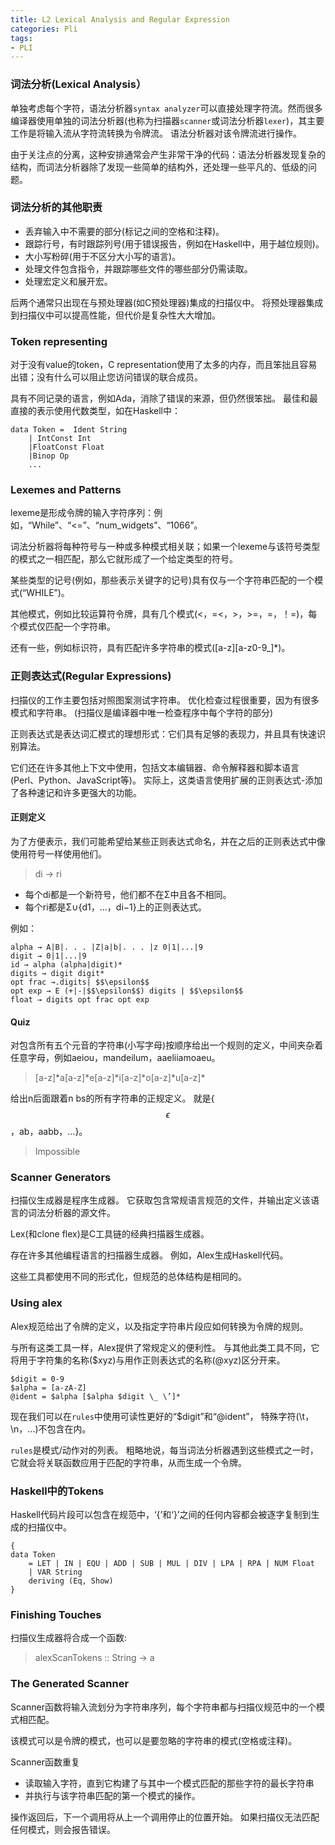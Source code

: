 ```yaml
---
title: L2 Lexical Analysis and Regular Expression
categories: Pli
tags:
- PLI
---
```


###  词法分析(Lexical Analysis）

单独考虑每个字符，语法分析器`syntax analyzer`可以直接处理字符流。然而很多编译器使用单独的词法分析器(也称为扫描器`scanner`或词法分析器`lexer`)，其主要工作是将输入流从字符流转换为令牌流。 语法分析器对该令牌流进行操作。 

由于关注点的分离，这种安排通常会产生非常干净的代码：语法分析器发现复杂的结构，而词法分析器除了发现一些简单的结构外，还处理一些平凡的、低级的问题。

### 词法分析的其他职责
- 丢弃输入中不需要的部分(标记之间的空格和注释)。
- 跟踪行号，有时跟踪列号(用于错误报告，例如在Haskell中，用于越位规则)。 
- 大小写粉碎(用于不区分大小写的语言)。
- 处理文件包含指令，并跟踪哪些文件的哪些部分仍需读取。
- 处理宏定义和展开宏。

后两个通常只出现在与预处理器(如C预处理器)集成的扫描仪中。 将预处理器集成到扫描仪中可以提高性能，但代价是复杂性大大增加。

### Token representing
对于没有value的token，C representation使用了太多的内存，而且笨拙且容易出错；没有什么可以阻止您访问错误的联合成员。 

具有不同记录的语言，例如Ada，消除了错误的来源，但仍然很笨拙。 最佳和最直接的表示使用代数类型，如在Haskell中：
```
data Token =  Ident String
    | IntConst Int
    |FloatConst Float
    |Binop Op
    ...
```

### Lexemes and Patterns
lexeme是形成令牌的输入字符序列：例如，“While”、“<=”、“num_widgets”、“1066”。

词法分析器将每种符号与一种或多种模式相关联；如果一个lexeme与该符号类型的模式之一相匹配，那么它就形成了一个给定类型的符号。

某些类型的记号(例如，那些表示关键字的记号)具有仅与一个字符串匹配的一个模式(“WHILE”)。 

其他模式，例如比较运算符令牌，具有几个模式(<，=<，>，>=，=，！=)，每个模式仅匹配一个字符串。

还有一些，例如标识符，具有匹配许多字符串的模式([a-z][a-z0-9_]*)。

### 正则表达式(Regular Expressions)
扫描仪的工作主要包括对照图案测试字符串。 优化检查过程很重要，因为有很多模式和字符串。 (扫描仪是编译器中唯一检查程序中每个字符的部分)

正则表达式是表达词汇模式的理想形式：它们具有足够的表现力，并且具有快速识别算法。

它们还在许多其他上下文中使用，包括文本编辑器、命令解释器和脚本语言(Perl、Python、JavaScript等)。 实际上，这类语言使用扩展的正则表达式-添加了各种速记和许多更强大的功能。

#### 正则定义
为了方便表示，我们可能希望给某些正则表达式命名，并在之后的正则表达式中像使用符号一样使用他们。

> di → ri
- 每个di都是一个新符号，他们都不在Σ中且各不相同。
- 每个ri都是Σ∪{d1，...，di−1}上的正则表达式。

例如：
```
alpha → A|B|. . . |Z|a|b|. . . |z 0|1|...|9
digit → 0|1|...|9
id → alpha (alpha|digit)*
digits → digit digit*
opt frac →.digits| $$\epsilon$$
opt exp → E (+|-|$$\epsilon$$) digits | $$\epsilon$$
float → digits opt frac opt exp
```
#### Quiz
对包含所有五个元音的字符串(小写字母)按顺序给出一个规则的定义，中间夹杂着任意字母，例如aeiou，mandeilum，aaeliiamoaeu。 

> [a-z]\*a[a-z]\*e[a-z]\*i[a-z]\*o[a-z]\*u[a-z]\*

给出n后面跟着n bs的所有字符串的正规定义。 就是{$$\epsilon$$，ab，aabb，...}。 
> Impossible

### Scanner Generators
扫描仪生成器是程序生成器。 它获取包含常规语言规范的文件，并输出定义该语言的词法分析器的源文件。

Lex(和clone flex)是C工具链的经典扫描器生成器。 

存在许多其他编程语言的扫描器生成器。 例如，Alex生成Haskell代码。 

这些工具都使用不同的形式化，但规范的总体结构是相同的。

### Using alex
Alex规范给出了令牌的定义，以及指定字符串片段应如何转换为令牌的规则。 

与所有这类工具一样，Alex提供了常规定义的便利性。 与其他此类工具不同，它将用于字符集的名称($xyz)与用作正则表达式的名称(@xyz)区分开来。

```
$digit = 0-9
$alpha = [a-zA-Z]
@ident = $alpha [$alpha $digit \_ \’]*
```
现在我们可以在`rules`中使用可读性更好的“$digit”和“@ident”， 特殊字符(\t，\n，...)不包含在内。

`rules`是模式/动作对的列表。 粗略地说，每当词法分析器遇到这些模式之一时，它就会将关联函数应用于匹配的字符串，从而生成一个令牌。

### Haskell中的Tokens
Haskell代码片段可以包含在规范中，‘{’和‘}’之间的任何内容都会被逐字复制到生成的扫描仪中。

```
{
data Token
    = LET | IN | EQU | ADD | SUB | MUL | DIV | LPA | RPA | NUM Float
    | VAR String
    deriving (Eq, Show)
}
```

### Finishing Touches
扫描仪生成器将合成一个函数:
> alexScanTokens :: String -> a


### The Generated Scanner
Scanner函数将输入流划分为字符串序列，每个字符串都与扫描仪规范中的一个模式相匹配。 

该模式可以是令牌的模式，也可以是要忽略的字符串的模式(空格或注释)。 

Scanner函数重复
- 读取输入字符，直到它构建了与其中一个模式匹配的那些字符的最长字符串
- 并执行与该字符串匹配的第一个模式的操作。 

操作返回后，下一个调用将从上一个调用停止的位置开始。 如果扫描仪无法匹配任何模式，则会报告错误。
